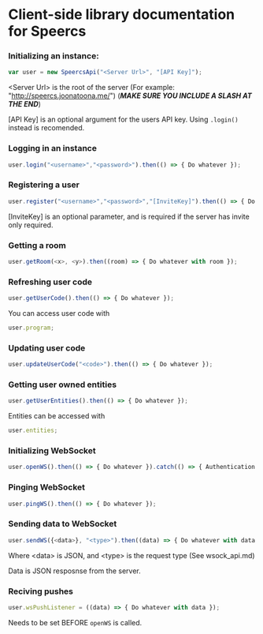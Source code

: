 # Client-side library documentation for **Speercs**

### Initializing an instance:

```js
var user = new SpeercsApi("<Server Url>", "[API Key]");
```

\<Server Url\> is the root of the server (For example: "http://speercs.joonatoona.me/") (***MAKE SURE YOU INCLUDE A SLASH AT THE END***)

[API Key] is an optional argument for the users API key. Using `.login()` instead is recomended.

### Logging in an instance

```js
user.login("<username>","<password>").then(() => { Do whatever });
```

### Registering a user

```js
user.register("<username>","<password>","[InviteKey]").then(() => { Do whatever });
```

[InviteKey] is an optional parameter, and is required if the server has invite only required.

### Getting a room

```js
user.getRoom(<x>, <y>).then((room) => { Do whatever with room });
```

### Refreshing user code

```js
user.getUserCode().then(() => { Do whatever });
```

You can access user code with

```js
user.program;
```

### Updating user code

```js
user.updateUserCode("<code>").then(() => { Do whatever });
```

### Getting user owned entities

```js
user.getUserEntities().then(() => { Do whatever });
```

Entities can be accessed with

```js
user.entities;
```

### Initializing WebSocket

```js
user.openWS().then(() => { Do whatever }).catch(() => { Authentication Failed });
```

### Pinging WebSocket

```js
user.pingWS().then(() => { Do whatever });
```

### Sending data to WebSocket

```js
user.sendWS({<data>}, "<type>").then((data) => { Do whatever with data })
```

Where \<data\> is JSON, and \<type\> is the request type (See wsock_api.md)

Data is JSON resposnse from the server.

### Reciving pushes

```js
user.wsPushListener = ((data) => { Do whatever with data });
```

Needs to be set BEFORE `openWS` is called.
